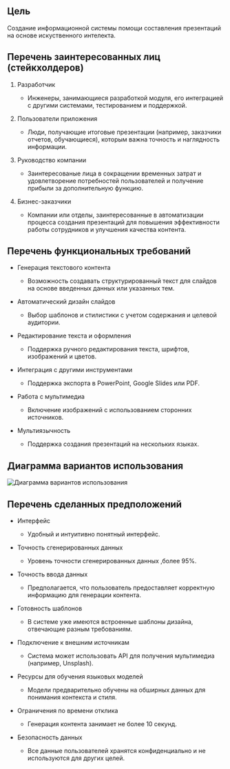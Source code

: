 ## Цель
Создание информационной системы помощи составления презентаций на основе искуственного интелекта.

## Перечень заинтересованных лиц (стейкхолдеров)
1. Разработчик
    - Инженеры, занимающиеся разработкой модуля, его интеграцией с другими системами, тестированием и поддержкой.

2. Пользователи приложения
    - Люди, получающие итоговые презентации (например, заказчики отчетов, обучающиеся), которым важна точность и наглядность информации.

3. Руководство компании
    - Заинтересованые лица в сокращении временных затрат и удовлетворение потребностей пользователей и получение прибыли за дополнительную функцию.

4. Бизнес-заказчики
    - Компании или отделы, заинтересованные в автоматизации процесса создания презентаций для повышения эффективности работы сотрудников и улучшения качества контента.

## Перечень функциональных требований
- Генерация текстового контента
    - Возможность создавать структурированный текст для слайдов на основе введенных данных или указанных тем.

- Автоматический дизайн слайдов
    - Выбор шаблонов и стилистики с учетом содержания и целевой аудитории.

- Редактирование текста и оформления
    - Поддержка ручного редактирования текста, шрифтов, изображений и цветов.

- Интеграция с другими инструментами
    - Поддержка экспорта в PowerPoint, Google Slides или PDF.

- Работа с мультимедиа
    - Включение изображений с использованием сторонних источников.

- Мультиязычность
    - Поддержка создания презентаций на нескольких языках.

## Диаграмма вариантов использования
![Диаграмма вариантов использования](https://www.plantuml.com/plantuml/png/VLJBRXD14BpFLunopu4ySk208i65C_01AsSmbln0kniaX93yu1794POG1r_0oGSWhOs7Z6oy_4BF7z5TEzgCJPH8iUNPwkggwfuzpV8apSyxRTKsBtETztJQQhxAzLahDOsyrUigbJJoNghtw8eAkl5z_fnJwOV-CpbQxUaaqq_CcnerevBM_f9k-7j1XH-IbT_0lSXCMWEloVa17l-XGliH_GNtWjPyjE674-qlq6nD9HyKZ7EWUMuwhzj9RfwzpNBJgGcdj07TB-7ndyYXREF7PBKVt7RpOx0yxUQccIRYCH0fiPnqcssZQSOa3fr_LtAOv9tI_7UUcKQI6JWesUPIJFfB3VsM3onqG87_miTKwc3JLYayVh13z9Krpg4QHAxYSbo1rZYDimWq1piqLsH53QsudMC23035wB-I0C1U-W_ytsV-a7Mjx727yXkJp36LIWMdDv9nIWV8M_9t4OgFTef_Ialnx_kHellI2aJ7CL6zKoFPE1IZT4Lb26XPbPCBOOygiB-Gfn7jYNgl5E-gtjz_95FG3tMyr50s5eLa_J027WZmEnMI7w3k3j2XW6R1esN74m5eMi4-1BFF3VyQm4DqaSPAoSs8PKqHNBX9VeHUm4IAi3M85LgsDWJWMDcKeqPQGHVpbxGKeRpWHRK3ST4H5qNJNuUosvd7u6C1NxENZn1Jzy24wuKfjZsSS54qsQAMXVoGolP5Zxt_O5qM6LcyXnPtPC0C_ztnM73ylk0KgvHvEXEbJattJDw9_m00)

## Перечень сделанных предположений
- Интерфейс
    - Удобный и интуитивно понятный интерфейс.

- Точность сгенерированных данных
    - Уровень точности сгенерированных данных ,более 95%.

- Точность ввода данных
    - Предполагается, что пользователь предоставляет корректную информацию для генерации контента.

- Готовность шаблонов
    - В системе уже имеются встроенные шаблоны дизайна, отвечающие разным требованиям.

- Подключение к внешним источникам
    - Система может использовать API для получения мультимедиа (например, Unsplash).

- Ресурсы для обучения языковых моделей
    - Модели предварительно обучены на обширных данных для понимания контекста и стиля.

- Ограничения по времени отклика
    - Генерация контента занимает не более 10 секунд.

- Безопасность данных
    - Все данные пользователей хранятся конфиденциально и не используются для других целей.